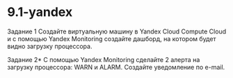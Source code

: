 # 9.1-yandex
Задание 1
Создайте виртуальную машину в Yandex Cloud Compute Cloud и с помощью Yandex Monitoring создайте дашборд, на котором будет видно загрузку процессора.


Задание 2*
С помощью Yandex Monitoring сделайте 2 алерта на загрузку процессора: WARN и ALARM. Создайте уведомление по e-mail.



